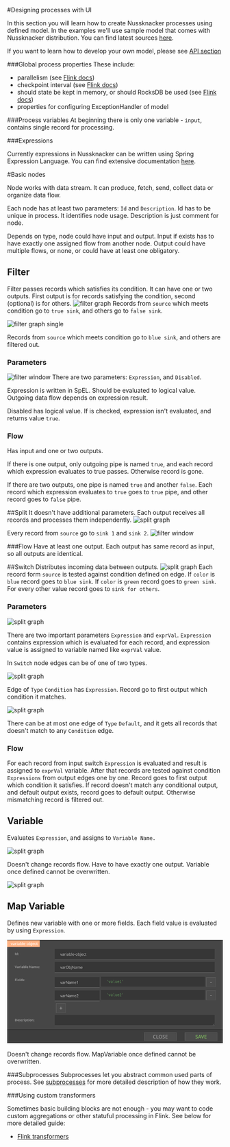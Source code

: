 
#Designing processes with UI 

In this section you will learn how to create Nussknacker processes using defined model. In the examples we'll 
  use sample model that comes with Nussknacker distribution. You can find latest sources [here](https://github.com/TouK/nussknacker/tree/master/engine/example/src/main/scala/).
  
If you want to learn how to develop your own model, please see [API section](API.md)  

###Global process properties
These include:
* parallelism (see [Flink docs](https://flink.apache.org/faq.html#what-is-the-parallelism-how-do-i-set-it))
* checkpoint interval (see [Flink docs](https://ci.apache.org/projects/flink/flink-docs-release-{{book.flinkMajorVersion}}/setup/checkpoints.html))
* should state be kept in memory, or should RocksDB be used (see [Flink docs](https://ci.apache.org/projects/flink/flink-docs-release-{{book.flinkMajorVersion}}/ops/state_backends.html))
* properties for configuring ExceptionHandler of model

###Process variables
At beginning there is only one variable - `input`, contains single record for processing.

###Expressions

Currently expressions in Nussknacker can be written using Spring Expression Language.
 You can find extensive documentation 
 [here](https://docs.spring.io/spring/docs/current/spring-framework-reference/html/expressions.html).

#Basic nodes

Node works with data stream.
It can produce, fetch, send, collect data or organize data flow.


Each node has at least two parameters: `Id` and `Description`. 
Id has to be unique in process. It identifies node usage.
Description is just comment for node.

Depends on type, node could have input and output. 
Input if exists has to have exactly one assigned flow from another node.
Output could have multiple flows, or none, or could have at least one obligatory.


## Filter 
Filter passes records which satisfies its condition.
It can have one or two outputs.
First output is for records satisfying the condition, second (optional) is for others.
![filter graph](img/filter_graph.png)
Records from `source` which meets condition go to `true sink`, and others go to `false sink`. 

![filter graph single](img/filter_graph_single.png)

Records from `source` which meets condition go to `blue sink`, and others are filtered out. 

### Parameters
![filter window](img/filter_window.png)
There are two parameters: `Expression`, and `Disabled`.

Expression is written in SpEL. Should be evaluated to logical value. 
Outgoing data flow depends on expression result.


Disabled has logical value. 
If is checked, expression isn't evaluated, and returns value `true`.         
### Flow
Has input and one or two outputs. 

If there is one output, only outgoing pipe is named `true`, 
and each record which expression evaluates to true passes.
Otherwise record is gone.

If there are two outputs, one pipe is named `true` and another `false`.
Each record which expression evaluates to `true` goes to `true` pipe,
and other record goes to `false` pipe.  

##Split 
It doesn't have additional parameters.
Each output receives all records and processes them independently. 
![split graph](img/split_graph.png)

Every record from `source` go to `sink 1` and `sink 2`.
![filter window](img/split_window.png)

###Flow
Have at least one output.
Each output has same record as input, so all outputs are identical.

##Switch
Distributes incoming data between outputs. 
![split graph](img/switch_graph.png)
Each record form `source` is tested against condition defined on edge. 
If `color` is `blue` record goes to `blue sink`. 
If `color` is `green` record goes to `green sink`. 
For every other value record goes to `sink for others`.

### Parameters 
![split graph](img/switch_window.png)

There are two important parameters `Expression` and `exprVal`.
`Expression` contains expression which is evaluated for each record,
 and expression value is assigned to variable named like `exprVal` value.
 
 In `Switch` node edges can be of one of two types.
 
![split graph](img/switch_edge_condition.png)

 Edge of `Type` `Condition` has `Expression`. 
 Record go to first output which condition it matches.

![split graph](img/switch_edge_default.png)

 There can be at most one edge of `Type` `Default`,
  and it gets all records that doesn't match to any `Condition` edge. 

### Flow
For each record from input switch `Expression` is evaluated and result is assigned to `exprVal` variable.
After that records are tested against condition `Expressions` from output edges one by one.
Record goes to first output which condition it satisfies.
If record doesn't match any conditional output, and default output exists, record goes to default output.
Otherwise mismatching record is filtered out.

## Variable
Evaluates `Expression`, and assigns to `Variable Name.`

![split graph](img/variable_graph.png)

Doesn't change records flow. 
Have to have exactly one output.
Variable once defined cannot be overwritten.  

![split graph](img/variable_window.png)
  
## Map Variable 

Defines new variable with one or more fields. 
Each field value is evaluated by using `Expression`.  

![split graph](img/variable_object_window.png)

Doesn't change records flow. MapVariable once defined cannot be overwritten.  

###Subprocesses
Subprocesses let you abstract common used parts of process.
See [subprocesses](Subprocesses.md) for more detailed description of how they work.

###Using custom transformers

Sometimes basic building blocks are not enough - you may want to code custom aggregations or other
statuful processing in Flink. 
See below for more detailed guide:
- [Flink transformers](customTransformers/FlinkCustomTransformers.md)
